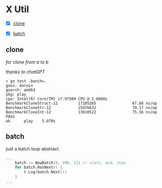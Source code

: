 # X Util

- [x] [clone](##clone)
- [x] [batch](##batch)


## clone
*for clone from a to b*

*thanks to chatGPT*

```shell
» go test -bench=.
goos: darwin
goarch: amd64
pkg: play
cpu: Intel(R) Core(TM) i7-9750H CPU @ 2.60GHz
BenchmarkCloneStruct-12         17105265                67.86 ns/op
BenchmarkCloneStr-12            15476632                79.17 ns/op
BenchmarkCloneInt-12            13610522                75.16 ns/op
PASS
ok      play    5.070s
```

## batch

just a batch loop abstract.

```go
...
	batch := NewBatch(0, 100, 12) // start, end, step
	for batch.HasNext() {
		t.Log(batch.Next())
	}
...
```